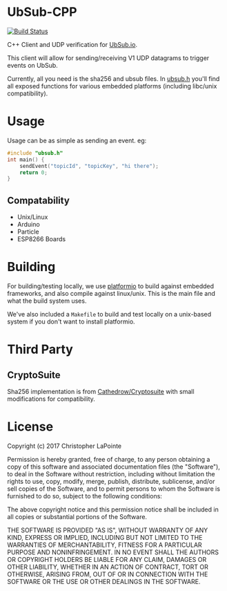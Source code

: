 # UbSub-CPP

[![Build Status](https://travis-ci.org/zix99/ubsub-cpp.svg?branch=master)](https://travis-ci.org/zix99/ubsub-cpp)

C++ Client and UDP verification for [UbSub.io](https://ubsub.io).

This client will allow for sending/receiving V1 UDP datagrams to trigger events on UbSub.

Currently, all you need is the sha256 and ubsub files.  In [ubsub.h](src/ubsub.h) you'll find all exposed functions
for various embedded platforms (including libc/unix compatibility).

# Usage

Usage can be as simple as sending an event. eg:
```c
#include "ubsub.h"
int main() {
	sendEvent("topicId", "topicKey", "hi there");
	return 0;
}
```

## Compatability

 * Unix/Linux
 * Arduino
 * Particle
 * ESP8266 Boards

# Building

For building/testing locally, we use [platformio](http://platformio.org/) to build against embedded frameworks, and also
compile against linux/unix.  This is the main file and what the build system uses.

We've also included a `Makefile` to build and test locally on a unix-based system if you don't want to install platformio.

# Third Party

## CryptoSuite

Sha256 implementation is from [Cathedrow/Cryptosuite](https://github.com/Cathedrow/Cryptosuite) with small modifications
for compatibility.

# License

Copyright (c) 2017 Christopher LaPointe

Permission is hereby granted, free of charge, to any person obtaining a copy
of this software and associated documentation files (the "Software"), to deal
in the Software without restriction, including without limitation the rights
to use, copy, modify, merge, publish, distribute, sublicense, and/or sell
copies of the Software, and to permit persons to whom the Software is
furnished to do so, subject to the following conditions:

The above copyright notice and this permission notice shall be included in all
copies or substantial portions of the Software.

THE SOFTWARE IS PROVIDED "AS IS", WITHOUT WARRANTY OF ANY KIND, EXPRESS OR
IMPLIED, INCLUDING BUT NOT LIMITED TO THE WARRANTIES OF MERCHANTABILITY,
FITNESS FOR A PARTICULAR PURPOSE AND NONINFRINGEMENT. IN NO EVENT SHALL THE
AUTHORS OR COPYRIGHT HOLDERS BE LIABLE FOR ANY CLAIM, DAMAGES OR OTHER
LIABILITY, WHETHER IN AN ACTION OF CONTRACT, TORT OR OTHERWISE, ARISING FROM,
OUT OF OR IN CONNECTION WITH THE SOFTWARE OR THE USE OR OTHER DEALINGS IN THE
SOFTWARE.
